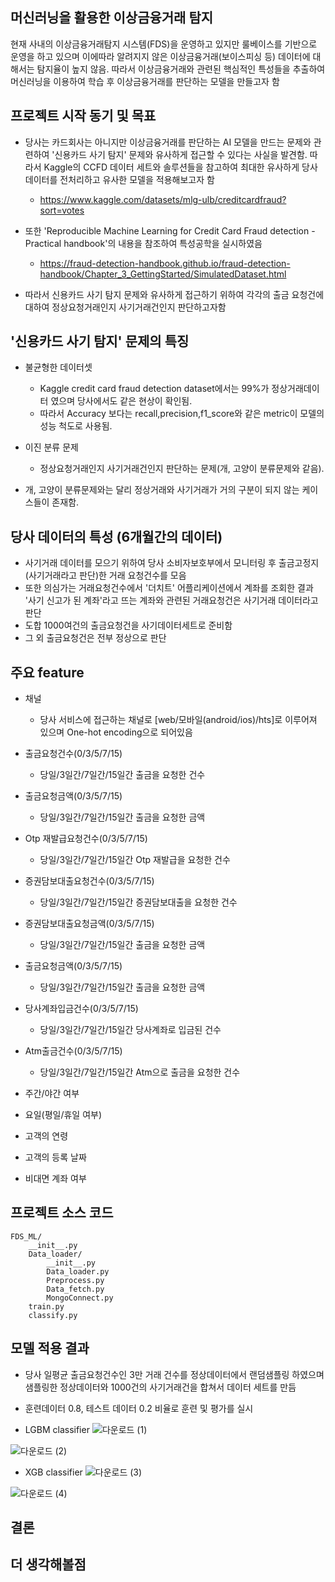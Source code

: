 ## 머신러닝을 활용한 이상금융거래 탐지

현재 사내의 이상금융거래탐지 시스템(FDS)을 운영하고 있지만 룰베이스를 기반으로 운영을 하고 있으며 이에따라 알려지지 않은 이상금융거래(보이스피싱 등) 데이터에 대해서는 탐지율이 높지 않음. 따라서 이상금융거래와 관련된 핵심적인 특성들을 추출하여 머신러닝을 이용하여 학습 후 이상금융거래를 판단하는 모델을 만들고자 함

## 프로젝트 시작 동기 및 목표
* 당사는 카드회사는 아니지만 이상금융거래를 판단하는 AI 모델을 만드는 문제와 관련하여 '신용카드 사기 탐지' 문제와 유사하게 접근할 수 있다는 사실을 발견함. 따라서 Kaggle의 CCFD 데이터 세트와 솔루션들을 참고하여 최대한 유사하게 당사 데이터를 전처리하고 유사한 모델을 적용해보고자 함
  * https://www.kaggle.com/datasets/mlg-ulb/creditcardfraud?sort=votes
  
* 또한 'Reproducible Machine Learning for Credit Card Fraud detection - Practical handbook'의 내용을 참조하여 특성공학을 실시하였음
  * https://fraud-detection-handbook.github.io/fraud-detection-handbook/Chapter_3_GettingStarted/SimulatedDataset.html
  
* 따라서 신용카드 사기 탐지 문제와 유사하게 접근하기 위하여 각각의 출금 요청건에 대하여 정상요청거래인지 사기거래건인지 판단하고자함

## '신용카드 사기 탐지' 문제의 특징
* 불균형한 데이터셋
  * Kaggle credit card fraud detection dataset에서는 99%가 정상거래데이터 였으며 당사에서도 같은 현상이 확인됨.
  * 따라서 Accuracy 보다는 recall,precision,f1_score와 같은 metric이 모델의 성능 척도로 사용됨.
 
* 이진 분류 문제
  * 정상요청거래인지 사기거래건인지 판단하는 문제(개, 고양이 분류문제와 같음).
  
* 개, 고양이 분류문제와는 달리 정상거래와 사기거래가 거의 구분이 되지 않는 케이스들이 존재함.

## 당사 데이터의 특성 (6개월간의 데이터)
* 사기거래 데이터를 모으기 위하여 당사 소비자보호부에서 모니터링 후 출금고정지(사기거래라고 판단)한 거래 요청건수를 모음
* 또한 의심가는 거래요청건수에서 '더치트' 어플리케이션에서 계좌를 조회한 결과 '사기 신고가 된 계좌'라고 뜨는 계좌와 관련된 거래요청건은 사기거래 데이터라고 판단
* 도합 1000여건의 출금요청건을 사기데이터세트로 준비함
* 그 외 출금요청건은 전부 정상으로 판단

## 주요 feature

* 채널
  * 당사 서비스에 접근하는 채널로 [web/모바일(android/ios)/hts]로 이루어져 있으며 One-hot encoding으로 되어있음
  
* 출금요청건수(0/3/5/7/15)
  * 당일/3일간/7일간/15일간 출금을 요청한 건수
   
* 출금요청금액(0/3/5/7/15)
  * 당일/3일간/7일간/15일간 출금을 요청한 금액

* Otp 재발급요청건수(0/3/5/7/15)
  * 당일/3일간/7일간/15일간 Otp 재발급을 요청한 건수

* 증권담보대출요청건수(0/3/5/7/15)
  * 당일/3일간/7일간/15일간 증권담보대출을 요청한 건수

* 증권담보대출요청금액(0/3/5/7/15)
  * 당일/3일간/7일간/15일간 출금을 요청한 금액

* 출금요청금액(0/3/5/7/15)
  * 당일/3일간/7일간/15일간 출금을 요청한 금액

* 당사계좌입금건수(0/3/5/7/15)
  * 당일/3일간/7일간/15일간 당사계좌로 입금된 건수

* Atm출금건수(0/3/5/7/15)
  * 당일/3일간/7일간/15일간 Atm으로 출금을 요청한 건수

* 주간/야간 여부
* 요일(평일/휴일 여부)
* 고객의 연령
* 고객의 등록 날짜
* 비대면 계좌 여부
  
## 프로젝트 소스 코드 

```
FDS_ML/
    __init__.py
    Data_loader/
        __init__.py
        Data_loader.py
        Preprocess.py
        Data_fetch.py
        MongoConnect.py
    train.py
    classify.py
```

## 모델 적용 결과
* 당사 일평균 출금요청건수인 3만 거래 건수를 정상데이터에서 랜덤샘플링 하였으며 샘플링한 정상데이터와 1000건의 사기거래건을 합쳐서 데이터 세트를 만듬
* 훈련데이터 0.8, 테스트 데이터 0.2 비율로 훈련 및 평가를 실시

* LGBM classifier
![다운로드 (1)](https://user-images.githubusercontent.com/18714388/181764955-a1ace5d9-5c52-442b-8320-b51cfafe1917.png)

![다운로드 (2)](https://user-images.githubusercontent.com/18714388/181765007-dededed4-4727-4fa3-a1e1-0ceced2175a2.png)

* XGB classifier
![다운로드 (3)](https://user-images.githubusercontent.com/18714388/181765213-764ca6a4-633f-4566-af62-a798b5e70b82.png)

![다운로드 (4)](https://user-images.githubusercontent.com/18714388/181765228-8dbb6695-20b7-40c3-849b-81281d6e5970.png)



## 결론

## 더 생각해볼점
